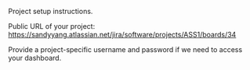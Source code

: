 Project setup instructions.


Public URL of your project:
https://sandyyang.atlassian.net/jira/software/projects/ASS1/boards/34

Provide a project-specific username and password if we need to
access your dashboard.